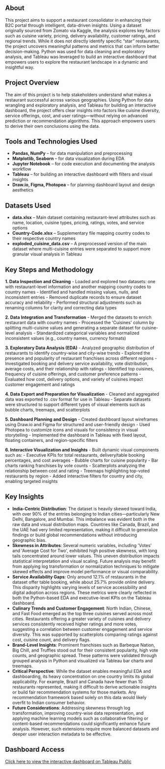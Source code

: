 ## About

This project aims to support a restaurant consolidator in enhancing their B2C portal through intelligent, data-driven insights. Using a dataset originally sourced from Zomato via Kaggle, the analysis explores key factors such as cuisine variety, pricing, delivery availability, customer ratings, and regional trends. While it does not directly identify specific “star” restaurants, the project uncovers meaningful patterns and metrics that can inform better decision-making. Python was used for data cleaning and exploratory analysis, and Tableau was leveraged to build an interactive dashboard that empowers users to explore the restaurant landscape in a dynamic and insightful way.

## Project Overview
The aim of this project is to help stakeholders understand what makes a restaurant successful across various geographies. Using Python for data wrangling and exploratory analysis, and Tableau for building an interactive dashboard, the project offers clear insights into factors like cuisine diversity, service offerings, cost, and user ratings—without relying on advanced prediction or recommendation algorithms. This approach empowers users to derive their own conclusions using the data.

## Tools and Technologies Used
- **Pandas, NumPy** – for data manipulation and preprocessing
- **Matplotlib, Seaborn** – for data visualization during EDA
- **Jupyter Notebook** – for code execution and documenting the analysis workflow
- **Tableau** – for building an interactive dashboard with filters and visual insights
- **Draw.io, Figma, Photopea** – for planning dashboard layout and design aesthetics

## Datasets Used
- **data.xlsx** – Main dataset containing restaurant-level attributes such as name, location, cuisine types, pricing, ratings, votes, and service options
- **Country-Code.xlsx** – Supplementary file mapping country codes to their respective country names
- **exploded_cuisine_data.csv** – A preprocessed version of the main dataset where multi-cuisine entries were separated to support more granular visual analysis in Tableau

## Key Steps and Methodology
**1. Data Inspection and Cleaning**
        - Loaded and explored two datasets: one with restaurant-level information and another mapping country codes to country names
        - Identified and handled missing values, nulls, and inconsistent entries
        - Removed duplicate records to ensure dataset accuracy and reliability
        - Performed structural adjustments such as renaming columns for clarity and correcting data types

**2. Data Integration and Transformation**
        - Merged the datasets to enrich restaurant data with country names
        - Processed the 'Cuisines' column by splitting multi-cuisine values and generating a separate dataset for cuisine-level analysis
        - Standardized categorical variables and normalized inconsistent values (e.g., country names, currency formats)
        
**3. Exploratory Data Analysis (EDA)**
        - Analyzed geographic distribution of restaurants to identify country-wise and city-wise trends
        - Explored the presence and popularity of restaurant franchises across different regions
        - Investigated booking and delivery service availability, vote distribution, average costs, and their relationship with ratings
        - Identified top cuisines, frequency of cuisine offerings, and customer preference patterns
        - Evaluated how cost, delivery options, and variety of cuisines impact customer engagement and ratings

**4. Data Export and Preparation for Visualization**
        - Cleaned and aggregated data was exported to .csv format for use in Tableau
        - Separate datasets were structured to support different types of visual elements such as bubble charts, treemaps, and scatterplots
        
**5. Dashboard Planning and Design**
        - Created dashboard layout wireframes using Draw.io and Figma for structured and user-friendly design
        - Used Photopea to customize icons and visuals for consistency in visual storytelling
        - Implemented the dashboard in Tableau with fixed layout, floating containers, and region-specific filters

**6. Interactive Visualization and Insights**
        - Built dynamic visual components such as:
            - Executive KPIs for total restaurants, delivery/table booking percentages, and cost averages
            - Bubble charts for cuisine popularity
            - Bar charts ranking franchises by vote counts
            - Scatterplots analyzing the relationship between cost and rating
            - Treemaps highlighting top-voted restaurants by region
        - Added interactive filters for country and city, enabling targeted insights

## Key Insights
- **India-Centric Distribution**: The dataset is heavily skewed toward India, with over 90% of the entries belonging to Indian cities—particularly New Delhi, Bangalore, and Mumbai. This imbalance was evident both in the raw data and visual distribution maps. Countries like Canada, Brazil, and the UAE had very limited representation, making it difficult to generalize findings or build global recommendations without introducing geographic bias.
- **Skewness in Attributes**: Several numeric variables, including 'Votes' and 'Average Cost for Two', exhibited high positive skewness, with long tails concentrated around lower values. This uneven distribution impacts statistical interpretation and visual scaling. Future analysis may benefit from applying log transformation or normalization techniques to mitigate skewed effects and improve model performance or visual comparability.
- **Service Availability Gaps**: Only around 12.1% of restaurants in the dataset offer table booking, while about 25.7% provide online delivery. This disparity highlights varying levels of service accessibility and digital adoption across regions. These metrics were clearly reflected in both the Python-based EDA and executive-level KPIs on the Tableau dashboard.
- **Culinary Trends and Customer Engagement**: North Indian, Chinese, and Fast Food emerged as the top three cuisines served across most cities. Restaurants offering a greater variety of cuisines and delivery services consistently received higher ratings and more votes, suggesting a correlation between customer engagement and service diversity. This was supported by scatterplots comparing ratings against cost, cuisine count, and delivery flags.
- **Brand-Level Insights**: Prominent franchises such as Barbeque Nation, Big Chill, and Truffles stood out for their consistent popularity, high vote counts, and geographic spread. These patterns were validated through grouped analysis in Python and visualized via Tableau bar charts and treemaps.
- **Critical Perspective**: While the dataset enables meaningful EDA and dashboarding, its heavy concentration on one country limits its global applicability. For example, Brazil and Canada have fewer than 10 restaurants represented, making it difficult to derive actionable insights or build fair recommendation systems for those markets. Any recommendation framework based solely on this data would likely overfit to Indian consumer behavior.
- **Future Considerations**: Addressing skewness through log transformation, improving country-wise data representation, and applying machine learning models such as collaborative filtering or content-based recommendations could significantly enhance future analysis. However, such extensions require more balanced datasets and deeper user interaction metadata to be effective.

## Dashboard Access
[Click here to view the interactive dashboard on Tableau Public](https://public.tableau.com/app/profile/aastha.rai1316/viz/RestaurantInsights_17461496768120/ExecutiveDashboard)
